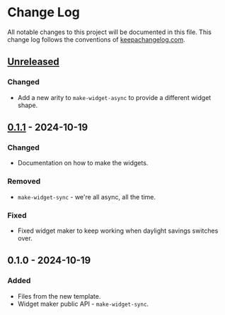 # Change Log
All notable changes to this project will be documented in this file. This change log follows the conventions of [keepachangelog.com](http://keepachangelog.com/).

## [Unreleased]
### Changed
- Add a new arity to `make-widget-async` to provide a different widget shape.

## [0.1.1] - 2024-10-19
### Changed
- Documentation on how to make the widgets.

### Removed
- `make-widget-sync` - we're all async, all the time.

### Fixed
- Fixed widget maker to keep working when daylight savings switches over.

## 0.1.0 - 2024-10-19
### Added
- Files from the new template.
- Widget maker public API - `make-widget-sync`.

[Unreleased]: https://github.com/intronic/electrify-html/compare/0.1.1...HEAD
[0.1.1]: https://github.com/intronic/electrify-html/compare/0.1.0...0.1.1
